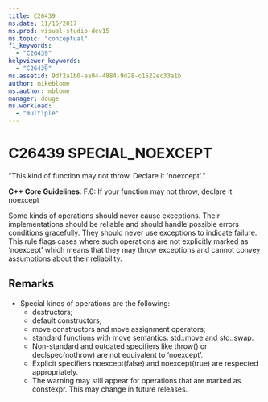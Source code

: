 ```yaml
---
title: C26439
ms.date: 11/15/2017
ms.prod: visual-studio-dev15
ms.topic: "conceptual"
f1_keywords:
  - "C26439"
helpviewer_keywords:
  - "C26439"
ms.assetid: 9df2a1b0-ea94-4884-9d28-c1522ec33a1b
author: mikeblome
ms.author: mblome
manager: douge
ms.workload:
  - "multiple"
---
```

# C26439 SPECIAL_NOEXCEPT
"This kind of function may not throw. Declare it 'noexcept'."

**C++ Core Guidelines**:
F.6: If your function may not throw, declare it noexcept

Some kinds of operations should never cause exceptions. Their implementations should be reliable and should handle possible errors conditions gracefully. They should never use exceptions to indicate failure. This rule flags cases where such operations are not explicitly marked as ‘noexcept’ which means that they may throw exceptions and cannot convey assumptions about their reliability.

## Remarks
- Special kinds of operations are the following:
  -  destructors;
  -  default constructors;
  -  move constructors and move assignment operators;
  -  standard functions with move semantics: std::move and std::swap.
  -  Non-standard and outdated specifiers like throw() or declspec(nothrow) are not equivalent to ‘noexcept’.
  -  Explicit specifiers noexcept(false) and noexcept(true) are respected appropriately.
  -  The warning may still appear for operations that are marked as constexpr. This may change in future releases.
